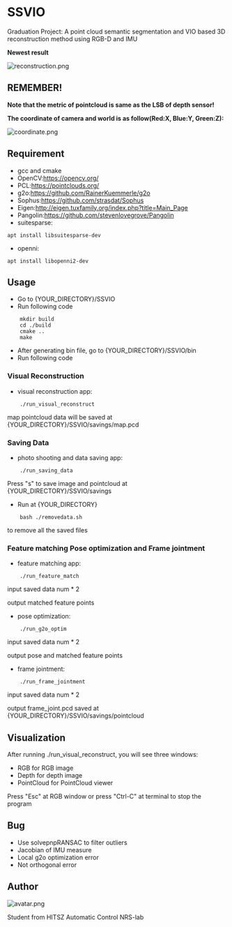 # SSVIO
Graduation Project: A point cloud semantic segmentation and VIO based 3D reconstruction method using RGB-D and IMU

**Newest result**

![reconstruction.png](https://github.com/StarRealMan/SSVIO/blob/main/images/reconstruction.png?raw=true)

## REMEMBER!
**Note that the metric of pointcloud is same as the LSB of depth sensor!**

**The coordinate of camera and world is as follow(Red:X, Blue:Y, Green:Z):**

![coordinate.png](https://github.com/StarRealMan/SSVIO/blob/main/images/coordinate.png?raw=true)

## Requirement
* gcc and cmake
* OpenCV:<https://opencv.org/>
* PCL:<https://pointclouds.org/>
* g2o:<https://github.com/RainerKuemmerle/g2o>
* Sophus:<https://github.com/strasdat/Sophus>
* Eigen:<http://eigen.tuxfamily.org/index.php?title=Main_Page>
* Pangolin:<https://github.com/stevenlovegrove/Pangolin>
* suitesparse:
```
apt install libsuitesparse-dev
```
* openni:
```
apt install libopenni2-dev
```

## Usage
* Go to {YOUR_DIRECTORY}/SSVIO
* Run following code
```
    mkdir build
    cd ./build
    cmake ..
    make
```
* After generating bin file, go to {YOUR_DIRECTORY}/SSVIO/bin
* Run following code

### Visual Reconstruction
* visual reconstruction app:
```
    ./run_visual_reconstruct
```
map pointcloud data will be saved at {YOUR_DIRECTORY}/SSVIO/savings/map.pcd

### Saving Data
* photo shooting and data saving app:
```
    ./run_saving_data
```
Press "s" to save image and pointcloud at {YOUR_DIRECTORY}/SSVIO/savings

* Run at {YOUR_DIRECTORY}
```
    bash ./removedata.sh
```
to remove all the saved files

### Feature matching Pose optimization and Frame jointment
* feature matching app:
```
    ./run_feature_match
```
input saved data num * 2

output matched feature points

* pose optimization:
```
    ./run_g2o_optim
```
input saved data num * 2

output pose and matched feature points

* frame jointment:
```
    ./run_frame_jointment
```
input saved data num * 2

output frame_joint.pcd saved at  {YOUR_DIRECTORY}/SSVIO/savings/pointcloud

## Visualization
After running ./run_visual_reconstruct, you will see three windows:
* RGB for RGB image
* Depth for depth image
* PointCloud for PointCloud viewer

Press "Esc" at RGB window or press "Ctrl-C" at terminal to stop the program

## Bug
* Use solvepnpRANSAC to filter outliers
* Jacobian of IMU measure
* Local g2o optimization error
* Not orthogonal error

## Author
![avatar.png](https://github.com/StarRealMan/SSVIO/blob/main/images/avatar.png?raw=true)

Student from HITSZ Automatic Control NRS-lab
